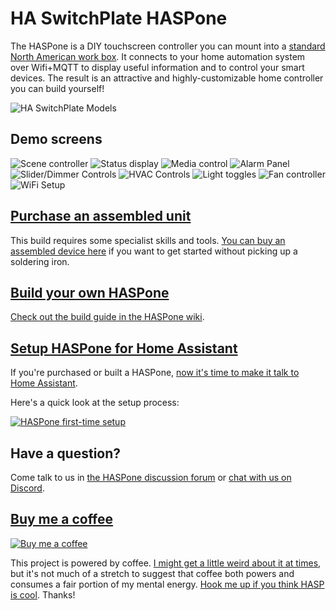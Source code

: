 # HA SwitchPlate HASPone

The HASPone is a DIY touchscreen controller you can mount into a [standard North American work box](https://www.nema.org/Standards/ComplimentaryDocuments/NEMA%20WD%206%20-%20Dimensions%20for%20Wiring%20Devices%20-%20Excerpt.pdf).  It connects to your home automation system over Wifi+MQTT to display useful information and to control your smart devices.  The result is an attractive and highly-customizable home controller you can build yourself!

![HA SwitchPlate Models](https://github.com/HASwitchPlate/HASPone/blob/main/images/HASwitchPlate_Three_Model_Variations.png?raw=true)

## Demo screens

![Scene controller](https://github.com/HASwitchPlate/HASPone/blob/main/images/HASwitchPlate_Demo_SceneController.png?raw=true) ![Status display](https://github.com/HASwitchPlate/HASPone/blob/main/images/HASwitchPlate_Demo_Status.png?raw=true) ![Media control](https://github.com/HASwitchPlate/HASPone/blob/main/images/HASwitchPlate_Demo_Media.png?raw=true) ![Alarm Panel](https://github.com/HASwitchPlate/HASPone/blob/main/images/HASwitchPlate_Demo_AlarmPanel.png?raw=true) ![Slider/Dimmer Controls](https://github.com/HASwitchPlate/HASPone/blob/main/images/HASwitchPlate_Demo_Dimmers.png?raw=true) ![HVAC Controls](https://github.com/HASwitchPlate/HASPone/blob/main/images/HASwitchPlate_Demo_HVAC.png?raw=true) ![Light toggles](https://github.com/HASwitchPlate/HASPone/blob/main/images/HASwitchPlate_Demo_LightToggles.png?raw=true) ![Fan controller](https://github.com/HASwitchPlate/HASPone/blob/main/images/HASwitchPlate_Demo_FanControls.png?raw=true) ![WiFi Setup](https://github.com/HASwitchPlate/HASPone/blob/main/images/WiFi_Config_0.png?raw=true)

## [Purchase an assembled unit](https://www.tindie.com/products/luma/ha-switchplate-hasp-single-wide-assembled/)

This build requires some specialist skills and tools. [You can buy an assembled device here](https://www.tindie.com/products/luma/ha-switchplate-hasp-single-wide-assembled/) if you want to get started without picking up a soldering iron.

## [Build your own HASPone](https://github.com/HASwitchPlate/HASPone/wiki/Building-your-own-HASPone)

[Check out the build guide in the HASPone wiki](https://github.com/HASwitchPlate/HASPone/wiki/Building-your-own-HASPone).

## [Setup HASPone for Home Assistant](https://github.com/HASwitchPlate/HASPone/wiki/Configure-your-HASPone-for-Home-Assistant)

If you're purchased or built a HASPone, [now it's time to make it talk to Home Assistant](https://github.com/HASwitchPlate/HASPone/wiki/Configure-your-HASPone-for-Home-Assistant).

Here's a quick look at the setup process:

[![HASPone first-time setup](https://github.com/HASwitchPlate/HASPone/blob/main/images/HASPone_first_time_setup_YouTube.png?raw=true)](https://youtu.be/zi784hr69QA)

## Have a question?

Come talk to us in [the HASPone discussion forum](https://github.com/HASwitchPlate/HASPone/discussions) or [chat with us on Discord](https://discord.gg/jdU5Mrqswa).

## [Buy me a coffee](https://www.buymeacoffee.com/gW5rPpsKR)

[![Buy me a coffee](https://www.buymeacoffee.com/assets/img/custom_images/black_img.png)](https://www.buymeacoffee.com/gW5rPpsKR)

This project is powered by coffee.  [I might get a little weird about it at times](https://github.com/aderusha/RoastLearner), but it's not much of a stretch to suggest that coffee both powers and consumes a fair portion of my mental energy.  [Hook me up if you think HASP is cool](https://www.buymeacoffee.com/gW5rPpsKR).  Thanks!

